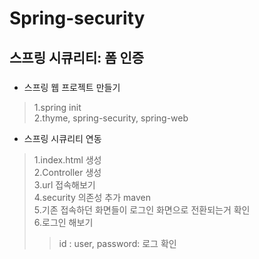 # Spring-security

## 스프링 시큐리티: 폼 인증
###
* 스프링 웹 프로젝트 만들기
> 1.spring init <br/>
> 2.thyme, spring-security, spring-web <br/>

* 스프링 시큐리티 연동
> 1.index.html 생성 <br/>
> 2.Controller 생성 <br/>
> 3.url 접속해보기 <br/>
> 4.security 의존성 추가 maven <br/>
> 5.기존 접속하던 화면들이 로그인 화면으로 전환되는거 확인 <br/>
> 6.로그인 해보기
> >id : user, password: 로그 확인




